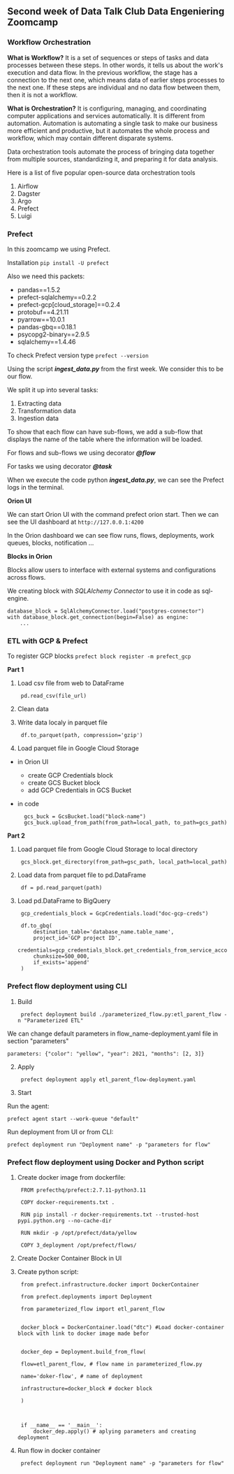 
## Second week of Data Talk Club Data Engeniering Zoomcamp

### Workflow Orchestration
**What is Workflow?**
It is a set of sequences or steps of tasks and data processes between these steps. In other words, it tells us about the work's execution and data flow. In the previous workflow, the stage has a connection to the next one, which means data of earlier steps processes to the next one. If these steps are individual and no data flow between them, then it is not a workflow.

 **What is Orchestration?**
It is configuring, managing, and coordinating computer applications and services automatically. It is different from automation. Automation is automating a single task to make our business more efficient and productive, but it automates the whole process and workflow, which may contain different disparate systems.

 
Data orchestration tools automate the process of bringing data together from multiple sources, standardizing it, and preparing it for data analysis.


Here is a list of five popular open-source data orchestration tools

1. Airflow
2. Dagster
3. Argo
4. Prefect
5. Luigi

  
### Prefect
In this zoomcamp we using Prefect.

Installation
`pip install -U prefect
`

Also we need this packets:

 - pandas==1.5.2
 - prefect-sqlalchemy==0.2.2
 - prefect-gcp[cloud_storage]==0.2.4
 - protobuf==4.21.11
 - pyarrow==10.0.1
 - pandas-gbq==0.18.1
 - psycopg2-binary==2.9.5
 - sqlalchemy==1.4.46

To check Prefect version type
`prefect --version`

Using the script ***ingest_data.py*** from the first week. We consider this to be our flow.

We split it up into several tasks:
1. Extracting data
2. Transformation data
3. Ingestion data

To show that each flow can have sub-flows, we add a sub-flow that displays the name of the table where the information will be loaded.

For flows and sub-flows we using decorator ***@flow***

For tasks we using decorator ***@task***

When we execute the code python ***ingest_data.py***, we can see the Prefect logs in the terminal.

**Orion UI**

We can start Orion UI with the command prefect orion start. Then we can see the UI dashboard at `http://127.0.0.1:4200`

In the Orion dashboard we can see flow runs, flows, deployments, work queues, blocks, notification ...

**Blocks in Orion**

Blocks allow users to interface with external systems and configurations across flows.

 
We creating block with *SQLAlchemy Connector* to use it in code as sql-engine.

    database_block = SqlAlchemyConnector.load("postgres-connector")    
    with database_block.get_connection(begin=False) as engine:
		...




### ETL with GCP & Prefect

To register GCP blocks
  `prefect block register -m prefect_gcp`

**Part 1**

 
1. Load csv file from web to DataFrame

		pd.read_csv(file_url)

2. Clean data

3. Write data localy in parquet file

		df.to_parquet(path, compression='gzip')

4. Load parquet file in Google Cloud Storage

- in Orion UI

	- create GCP Credentials block
	- create GCS Bucket block
	- add GCP Credentials in GCS Bucket

  
- in code 

		gcs_buck = GcsBucket.load("block-name")
		gcs_buck.upload_from_path(from_path=local_path, to_path=gcs_path)	

**Part 2**

1. Load parquet file from Google Cloud Storage to local directory

		gcs_block.get_directory(from_path=gsc_path, local_path=local_path)

  
2. Load data from parquet file to pd.DataFrame

		df = pd.read_parquet(path)

  

3. Load pd.DataFrame to BigQuery

		gcp_credentials_block = GcpCredentials.load("doc-gcp-creds")

		df.to_gbq(
			destination_table='database_name.table_name',
			project_id='GCP project ID',
			credentials=gcp_credentials_block.get_credentials_from_service_account(),
			chunksize=500_000,
			if_exists='append'
		)


### Prefect flow deployment using CLI

  

1. Build

		prefect deployment build ./parameterized_flow.py:etl_parent_flow -n "Parameterized ETL"

  

We can change default parameters in flow_name-deployment.yaml file in section "parameters"

	parameters: {"color": "yellow", "year": 2021, "months": [2, 3]}

  

2. Apply

		prefect deployment apply etl_parent_flow-deployment.yaml

  

3. Start
 
Run the agent:
		
	prefect agent start --work-queue "default"

  
Run deployment from UI or from CLI:

	prefect deployment run "Deployment name" -p "parameters for flow"

  
  

### Prefect flow deployment using Docker and Python script

  

1. Create docker image from dockerfile:

		FROM prefecthq/prefect:2.7.11-python3.11

		COPY docker-requirements.txt .

		RUN pip install -r docker-requirements.txt --trusted-host pypi.python.org --no-cache-dir

		RUN mkdir -p /opt/prefect/data/yellow

		COPY 3_deployment /opt/prefect/flows/

  
2. Create Docker Container Block in UI

 
3. Create python script:

  

		from prefect.infrastructure.docker import DockerContainer

		from prefect.deployments import Deployment

		from parameterized_flow import etl_parent_flow
		  

		docker_block = DockerContainer.load("dtc") #Load docker-container block with link to docker image made befor
		  

		docker_dep = Deployment.build_from_flow(

		flow=etl_parent_flow, # flow name in parameterized_flow.py

		name='doker-flow', # name of deployment

		infrastructure=docker_block # docker block

		)
		  
		  

		if __name__ == '__main__':
			docker_dep.apply() # aplying parameters and creating deployment

  

4. Run flow in docker container

		prefect deployment run "Deployment name" -p "parameters for flow"